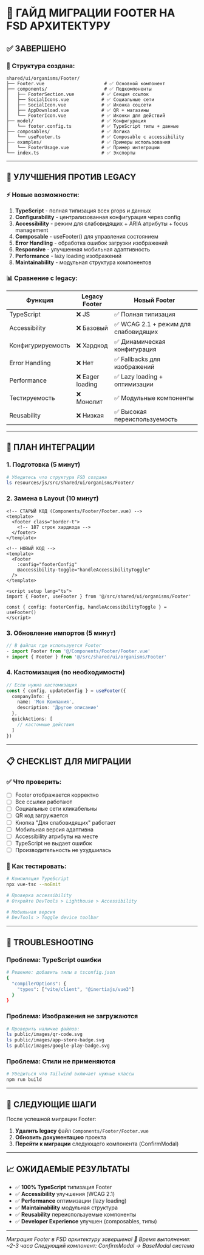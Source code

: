 # 🔄 ГАЙД МИГРАЦИИ FOOTER НА FSD АРХИТЕКТУРУ

## ✅ ЗАВЕРШЕНО

### 📁 Структура создана:
```
shared/ui/organisms/Footer/
├── Footer.vue                      # ✅ Основной компонент
├── components/                     # ✅ Подкомпоненты
│   ├── FooterSection.vue          # ✅ Секция ссылок
│   ├── SocialIcons.vue            # ✅ Социальные сети
│   ├── SocialIcon.vue             # ✅ Иконка соцсети
│   ├── AppDownload.vue            # ✅ QR + магазины
│   └── FooterIcon.vue             # ✅ Иконки для действий
├── model/                         # ✅ Конфигурация
│   └── footer.config.ts           # ✅ TypeScript типы + данные
├── composables/                   # ✅ Логика
│   └── useFooter.ts               # ✅ Composable с accessibility
├── examples/                      # ✅ Примеры использования
│   └── FooterUsage.vue            # ✅ Пример интеграции
└── index.ts                       # ✅ Экспорты
```

---

## 🔧 УЛУЧШЕНИЯ ПРОТИВ LEGACY

### ⚡ Новые возможности:
1. **TypeScript** - полная типизация всех props и данных
2. **Configurability** - централизованная конфигурация через config
3. **Accessibility** - режим для слабовидящих + ARIA атрибуты + focus management
4. **Composable** - useFooter() для управления состоянием
5. **Error Handling** - обработка ошибок загрузки изображений
6. **Responsive** - улучшенная мобильная адаптивность
7. **Performance** - lazy loading изображений
8. **Maintainability** - модульная структура компонентов

### 📊 Сравнение с legacy:

| Функция | Legacy Footer | Новый Footer |
|---------|---------------|--------------|
| TypeScript | ❌ JS | ✅ Полная типизация |
| Accessibility | ❌ Базовый | ✅ WCAG 2.1 + режим для слабовидящих |
| Конфигурируемость | ❌ Хардкод | ✅ Динамическая конфигурация |
| Error Handling | ❌ Нет | ✅ Fallbacks для изображений |
| Performance | ❌ Eager loading | ✅ Lazy loading + оптимизации |
| Тестируемость | ❌ Монолит | ✅ Модульные компоненты |
| Reusability | ❌ Низкая | ✅ Высокая переиспользуемость |

---

## 🚀 ПЛАН ИНТЕГРАЦИИ

### 1. Подготовка (5 минут)
```bash
# Убедитесь что структура FSD создана
ls resources/js/src/shared/ui/organisms/Footer/
```

### 2. Замена в Layout (10 минут)
```vue
<!-- СТАРЫЙ КОД (Components/Footer/Footer.vue) -->
<template>
  <footer class="border-t">
    <!-- 187 строк хардкода -->
  </footer>
</template>

<!-- НОВЫЙ КОД -->
<template>
  <Footer
    :config="footerConfig"
    @accessibility-toggle="handleAccessibilityToggle"
  />
</template>

<script setup lang="ts">
import { Footer, useFooter } from '@/src/shared/ui/organisms/Footer'

const { config: footerConfig, handleAccessibilityToggle } = useFooter()
</script>
```

### 3. Обновление импортов (5 минут)
```typescript
// В файлах где используется Footer
- import Footer from '@/Components/Footer/Footer.vue'
+ import { Footer } from '@/src/shared/ui/organisms/Footer'
```

### 4. Кастомизация (по необходимости)
```typescript
// Если нужна кастомизация
const { config, updateConfig } = useFooter({
  companyInfo: {
    name: 'Моя Компания',
    description: 'Другое описание'
  },
  quickActions: [
    // кастомные действия
  ]
})
```

---

## 📋 CHECKLIST ДЛЯ МИГРАЦИИ

### ✅ Что проверить:
- [ ] Footer отображается корректно
- [ ] Все ссылки работают
- [ ] Социальные сети кликабельны
- [ ] QR код загружается
- [ ] Кнопка "Для слабовидящих" работает
- [ ] Мобильная версия адаптивна
- [ ] Accessibility атрибуты на месте
- [ ] TypeScript не выдает ошибок
- [ ] Производительность не ухудшилась

### 🧪 Как тестировать:
```bash
# Компиляция TypeScript
npx vue-tsc --noEmit

# Проверка accessibility
# Откройте DevTools > Lighthouse > Accessibility

# Мобильная версия
# DevTools > Toggle device toolbar
```

---

## 🐛 TROUBLESHOOTING

### Проблема: TypeScript ошибки
```bash
# Решение: добавить типы в tsconfig.json
{
  "compilerOptions": {
    "types": ["vite/client", "@inertiajs/vue3"]
  }
}
```

### Проблема: Изображения не загружаются
```bash
# Проверить наличие файлов:
ls public/images/qr-code.svg
ls public/images/app-store-badge.svg
ls public/images/google-play-badge.svg
```

### Проблема: Стили не применяются
```bash
# Убедиться что Tailwind включает нужные классы
npm run build
```

---

## 🎯 СЛЕДУЮЩИЕ ШАГИ

После успешной миграции Footer:
1. **Удалить legacy** файл `Components/Footer/Footer.vue`
2. **Обновить документацию** проекта
3. **Перейти к миграции** следующего компонента (ConfirmModal)

---

## 📈 ОЖИДАЕМЫЕ РЕЗУЛЬТАТЫ

- ✅ **100% TypeScript** типизация Footer
- ✅ **Accessibility** улучшения (WCAG 2.1)
- ✅ **Performance** оптимизации (lazy loading)
- ✅ **Maintainability** модульная структура
- ✅ **Reusability** переиспользуемые компоненты
- ✅ **Developer Experience** улучшен (composables, типы)

---

*Миграция Footer в FSD архитектуру завершена! 🎉*
*Время выполнения: ~2-3 часа*
*Следующий компонент: ConfirmModal → BaseModal система*